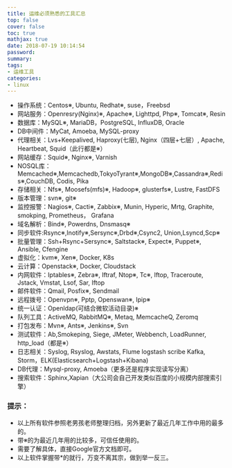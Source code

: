 ```yaml
---
title: 运维必须熟悉的工具汇总
top: false
cover: false
toc: true
mathjax: true
date: 2018-07-19 10:14:54
password:
summary:
tags:
- 运维工具
categories:
- linux
---
```


- 操作系统：Centos※, Ubuntu, Redhat※, suse，Freebsd
- 网站服务：Openresry(Nginx)※, Apache※, Lighttpd, Php※, Tomcat※, Resin
- 数据库：MySQL※, MariaDB，PostgreSQL, InfluxDB, Oracle
- DB中间件：MyCat, Amoeba, MySQL-proxy
- 代理相关：Lvs+Keepalived, Haproxy(七层), Nginx（四层+七层）, Apache, Heartbeat, Squid（此行都是※）
- 网站缓存：Squid※, Nginx※, Varnish
- NOSQL库：Memcached※,Memcachedb,TokyoTyrant※,MongoDB※,Cassandra※,Redis※,CouchDB, Codis, Pika
- 存储相关：Nfs※, Moosefs(mfs)※, Hadoop※, glusterfs※, Lustre, FastDFS
- 版本管理：svn※, git※
- 监控报警：Nagios※, Cacti※, Zabbix※, Munin, Hyperic, Mrtg, Graphite, smokping, Prometheus， Grafana
- 域名解析：Bind※, Powerdns, Dnsmasq※
- 同步软件:Rsync※,Inotify※,Sersync※,Drbd※,Csync2, Union,Lsyncd,Scp※
- 批量管理：Ssh+Rsync+Sersync※, Saltstack※, Expect※, Puppet※, Ansible, Cfengine
- 虚拟化：kvm※, Xen※, Docker, K8s
- 云计算：Openstack※, Docker, Cloudstack
- 内网软件：Iptables※, Zebra※, Iftraf, Ntop※, Tc※, Iftop, Traceroute, Jstack, Vmstat, Lsof, Sar, Iftop
- 邮件软件：Qmail, Posfix※, Sendmail
- 远程拨号：Openvpn※, Pptp, Openswan※, Ipip※
- 统一认证：Openldap(可结合微软活动目录)※
- 队列工具：ActiveMQ, RabbitMQ※, Metaq, MemcacheQ, Zeromq
- 打包发布：Mvn※, Ants※, Jenkins※, Svn
- 测试软件：Ab,Smokeping, Siege, JMeter, Webbench, LoadRunner, http_load（都是※）
- 日志相关：Syslog, Rsyslog, Awstats, Flume logstash scribe Kafka, Storm，ELK(Elasticsearch+Logstash+Kibana)
- DB代理：Mysql-proxy, Amoeba（更多还是程序实现读写分离）
- 搜索软件：Sphinx,Xapian（大公司会自己开发类似百度的小规模内部搜索引擎）

### 提示：
- 以上所有软件参照老男孩老师整理归档，另外更新了最近几年工作中用的最多的。
- 带※的为最近几年用的比较多，可信任使用的。
- 需要了解具体，直接Google官方文档即可。
- 以上软件掌握带*的就行，万变不离其宗，做到举一反三。